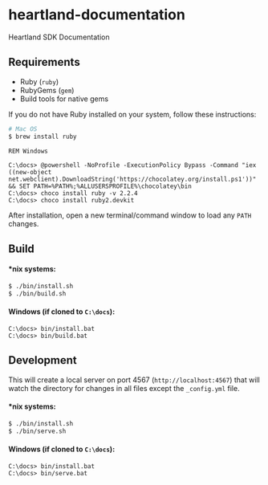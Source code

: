 # heartland-documentation

Heartland SDK Documentation

## Requirements

- Ruby (`ruby`)
- RubyGems (`gem`)
- Build tools for native gems

If you do not have Ruby installed on your system, follow these instructions:

```bash
# Mac OS
$ brew install ruby
```

```batch
REM Windows

C:\docs> @powershell -NoProfile -ExecutionPolicy Bypass -Command "iex ((new-object net.webclient).DownloadString('https://chocolatey.org/install.ps1'))" && SET PATH=%PATH%;%ALLUSERSPROFILE%\chocolatey\bin
C:\docs> choco install ruby -v 2.2.4
C:\docs> choco install ruby2.devkit
```

After installation, open a new terminal/command window to load any `PATH` changes.

## Build

#### *nix systems:

```bash
$ ./bin/install.sh
$ ./bin/build.sh
```

#### Windows (if cloned to `C:\docs`):

```batch
C:\docs> bin/install.bat
C:\docs> bin/build.bat
```

## Development

This will create a local server on port 4567 (`http://localhost:4567`) that will
watch the directory for changes in all files except the `_config.yml` file.

#### *nix systems:

```bash
$ ./bin/install.sh
$ ./bin/serve.sh
```

#### Windows (if cloned to `C:\docs`):

```batch
C:\docs> bin/install.bat
C:\docs> bin/serve.bat
```
